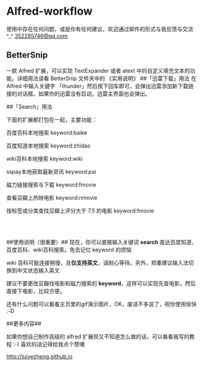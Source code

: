 # Alfred-workflow
使用中存在任何问题，或是你有任何建议，欢迎通过邮件的形式与我反馈与交流^_^ 352285746@qq.com
## BetterSnip
一款 Alfred 扩展，可以实现 TextExpander 或者 atext 中的自定义填充文本的功能。详细用法请看 BetterSnip 文件夹中的 《实用说明》
##「迅雷下载」用法
在 Alfred 中输入关键字 「thunder」然后按下回车即可，会弹出迅雷添加新下载链接的对话框。如果你的迅雷没有启动，迅雷主界面也会弹出。

##「Search」用法

下面的扩展都打包在一起，主要功能：

百度百科本地搜索 keyword:baike

百度知道本地搜索 keyword:zhidao

wiki百科本地搜索 keyword:wiki

sspay本地获取最新资讯 keyword:pai

磁力链接搜索与下载 keyword:fmovie

查看豆瓣上热映电影 keyword:nmovie

按标签或分类查找豆瓣上评分大于 7.5 的电影 keyword:fmovie

<br>
<br>

##使用说明（很重要）##
现在，你可以直接输入关键词 **search** 直达百度知道、百度百科、wiki百科搜索。免去记忆 keyword 的烦恼

wiki 百科可能连接稍慢，且**仅支持英文**，请耐心等待。另外，郑重建议输入法切换到中文状态输入英文

建议不要更改豆瓣找电影和磁力搜索的 **keyword**，这样可以实现先查电影，然后直接下电影，比较方便。

还有什么问题可以看看主页里的gif演示图片，OK，废话不多说了，祝你使用愉快 :-D


##更多内容##

如果你想自己制作高级的 alfred 扩展但又不知道怎么做的话，可以看看我写的教程 :-) 喜欢的话记得给我点个赞噢

<http://luiyezheng.github.io>








